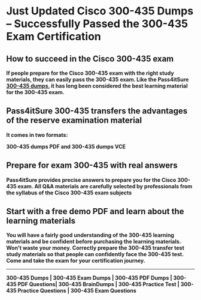 <h1><strong> Just Updated Cisco 300-435 Dumps – Successfully Passed the 300-435 Exam Certification </strong></h1><strong>
<h2>How to succeed in the Cisco 300-435 exam</h2>
<p>If people prepare for the Cisco 300-435 exam with the right study materials, they can easily pass the 300-435 exam. Like the Pass4itSure <a href="https://www.pass4itsure.com/300-435.html/">300-435 dumps</a>, it has long been considered the best learning material for the 300-435 exam.</p>
<h2>Pass4itSure 300-435 transfers the advantages of the reserve examination material</h2>
<p>It comes in two formats:

300-435 dumps PDF and 
300-435 dumps VCE
</p>
<h2>Prepare for exam 300-435 with real answers</h2>
<p>Pass4itSure provides precise answers to prepare you for the Cisco 300-435 exam. All Q&A materials are carefully selected by professionals from the syllabus of the Cisco 300-435 exam subjects</p>
<h2>Start with a free demo PDF and learn about the learning materials</h2>
<p>You will have a fairly good understanding of the 300-435 learning materials and be confident before purchasing the learning materials. Won't waste your money.
 Correctly prepare the 300-435 transfer test study materials so that people can confidently face the 300-435 test. Come and take the exam for your certification journey.</p>

<hr><p><strong>300-435 Dumps | 300-435 Exam Dumps | 300-435 PDF Dumps | 300-435 PDF Questions| 300-435 BrainDumps | 300-435 Practice Test | 300-435 Practice Questions | 300-435 Exam Questions</strong></p></strong>
